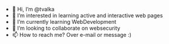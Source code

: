 - 👋 Hi, I’m @tvalka
- 👀 I’m interested in learning active and interactive web pages
- 🌱 I’m currently learning WebDevelopment
- 💞️ I’m looking to collaborate on websecurity
- 📫 How to reach me? Over e-mail or message :)

<!---
tvalka/tvalka is a ✨ special ✨ repository because its `README.md` (this file) appears on your GitHub profile.
You can click the Preview link to take a look at your changes.
--->
